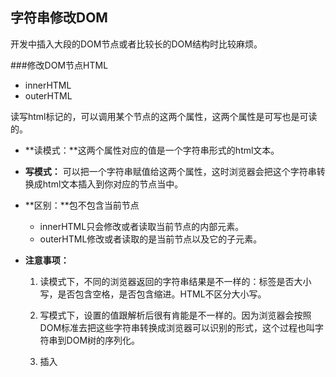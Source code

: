 ## 字符串修改DOM

开发中插入大段的DOM节点或者比较长的DOM结构时比较麻烦。

###修改DOM节点HTML

* innerHTML
* outerHTML

读写html标记的，可以调用某个节点的这两个属性，这两个属性是可写也是可读的。

* **读模式：**这两个属性对应的值是一个字符串形式的html文本。 

* **写模式：** 可以把一个字符串赋值给这两个属性，这时浏览器会把这个字符串转换成html文本插入到你对应的节点当中。

* **区别：**包不包含当前节点

  * innerHTML只会修改或者读取当前节点的内部元素。
  * outerHTML修改或者读取的是当前节点以及它的子元素。

* **注意事项：**

  1. 读模式下，不同的浏览器返回的字符串结果是不一样的：标签是否大小写，是否包含空格，是否包含缩进。HTML不区分大小写。

  2. 写模式下，设置的值跟解析后很有肯能是不一样的。因为浏览器会按照DOM标准去把这些字符串转换成浏览器可以识别的形式，这个过程也叫字符串到DOM树的序列化。

  3. 插入<script>和<style>,使用者两种方法插入<script>标签方式的js代码不能执行的。插入<style>标签的方式样式是生效的，但是IE8以下如果你单纯的插入一个字符串而且这个字符是以<script>和<style>开头的，这种字符串对应的HTML结构会被浏览器认为是无效的。可以在前面加上其他东西，但这些东西会显示到页面上的，需要用css或者插入之后用js删掉，如果使用空div也被认为是无效的。除非div标签要加上内容。

  4. 不是所有的标签都支持这两个属性

     <col>、 <colgroup>、<frameset>、 <head>、 <html>、 <style>、 <table>、 <tbody>、 <thead>、 <tfoot>和<tr> 

###读写DOM节点文本

* innerText属性

* outerText 属性

读写DOM节点对应的里面的文本。

* **读模式**

  两个属性相同，都是把当前的标签下所有的文本内容返回回来

* **写模式**

   innerText会把当前的节点下的所有html都删除掉，然后把所要替换的文本放到里面。

  outerText会直接把当前的节点替换成一个文本节点，里面的值就是你写入的文本。

* **注意事项：**

  1. 把一个字符串赋值这两个属性，这时字符串里面的特殊字符会被转换，转换的结果就是你写进去的字符串。

  2. 这两个属性不是html标准

  3. outerText属性基本不用。

  4. firefox浏览器不支持innerText顺序他有个类似的textContent属性。使用的时候要做下判断。

     ```js
     function getInnerText(element){
         return (typeof element.textContent == "string") ?element.textContent : element.innerText;
     }
     function setInnerText(element, text){
         if (typeof element.textContent == "string"){
         	element.textContent = text;
         } else {
         	element.innerText = text;
         }
     }
     ```

     为什么先判断textContent而不是innerText？

###innerText和textContent区别

1. textContent返回的值是包括script标签和style标签的内容，而innerText是不包含的。

2. innerText返回值依赖于页面的显示，textContent依赖于代码内容。

   如果子节点通过样式隐藏的innerText就不会获取这个隐藏的内容，但textContent会返回当前节点下的所有文本内容。

3. innerText是受css影响的，它依赖于页面的显示。所以使用innerText去设置页面值的时候它会触发一个叫回流的操作。而textContent不一定会触发回流，有可能会触发重绘。

   > 看设置的值，比如原来是两个，重新改成两个字，占的面积没有变整个页面也没有排版，这时既不会重绘也不回回流。如果文版长度设置为不一样的长度，对一个小的区域内有影响了，这个时候只会触发重绘，如果设置的值配置设置的样式可能对整个页面都有影响了，这时时候可能会触发回流。

   **回流：**当我们去编写一个html并且让它在网页上显示的时候，浏览器为了把这个HTML文本显示在页面上它会创建两棵树，一颗叫做DOM树，一颗叫做渲染树用于绘制和渲染。当我们使用innerText的时候它是依赖于页面显示的所以它跟渲染树关系紧密。当你为一个节点设置innerText的时候，浏览器会认为你重新设置了innerText会对整个页面的渲染造成影响，所以这个时候它会从当前的那个节点一直往回追溯，从子找父一直找到根节点。然后把整个树渲染一下。我们把这种情况称做回流。

   **重绘：** 是指对当前的DOM节点和它的子节点进行重新的排列。

   回流是往根节点找，重绘是往根节点找。重绘只是对页面的某一个区域有影响，回流是对整个页面有影响的。发生了回流一定会引起重绘，发生重绘不会影响回流。

4. 设置值不同，innerText设置值会被格式化而textContent不会。因为innerText是依赖于页面显示的，而textContent只依赖于代码。

   ```html
   <div id="intext"></div>
   <div id="app"></div>
   ```

   ```js
   document.getElementById("intext").innerText="a\na" 
   document.getElementById("app").textContent="a\na"
   ```

   ```html
   <div id="intext">a<br>a</div>
   <div id="app">a a</div>
   ```

   > 想要显示统一使用style="white-space: pre;" 让页面以代码的形式显示。

   ```html
   <div id="app" style="white-space: pre;">a a</div>
   ```

5. 读取值不同，

   innerText会将里面的空标签当成换行来处理，连续多个空标签也会被当成一个换行来处理。因为innerText是依赖于页面显示的，在代码中写了一个空标签最后显示在页面上是一个换行。所以innerText取到的是一个换行。代码中连续多个空标签页面上显示的还是一个换行。所以innerText处理多个空标签的时候也会当作一个换行来处理。 对于一个DOM节点来说它在页面上显示什么样最后取innerText得的值就是什么样。

   textContent对于空标签和多行空标签只会返回一行文本。即使在代码中有`<br/>`标签也会返回一行文本，除非DOM节点下面还有子节点。而且子节点里面还包含文本。这种结构它才会返回多行文本。

   * 如果一个DOM节点存在子节点，而且子节点还有子节点，甚至子节点的下面还包含文本的时候，这个时候他们两个返回的内容都会包含换行。（很难统一不建议）

6. 获取文本节点的另外一种方式：**nodeValue**

   直接找到这个文本节点，然后读取他的nodeValue。使用这种方式它是不能获取DOM元素的内容的，你必须选择的是一个文本节点。

### 自闭合元素的处理

不是成对出现的，是不包含子标签的，称做自闭合元素或无内容元素

```html
<br/>  <hr/>  <img/> <input> 
```

对自闭合元素使用innerText和innerHTML会怎么样？

不会造成错误，但不建议。

对`<br><hr><img/>`使用innerText和innerHTML修改值，浏览器会把这戏标签变成闭合标签结构，`<br>值<br/>`  但在浏览器上不会有什么变化。这种结构不符合规范，不建议使用。

对表单元素 `<input>` 使用innerText和innerHTML修改值的时候，不同浏览器在不同的js执行周期内会对表单里面的value的值造成不同的影响。也就是说这样设置有的时候会影响表单中的value值。